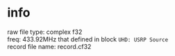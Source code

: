 # info
raw file type: complex f32  
freq: 433.92MHz that defined in block `UHD: USRP Source`  
record file name: record.cf32   
